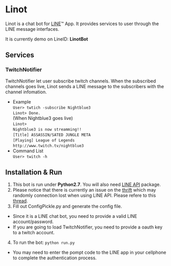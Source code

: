 # Linot
Linot is a chat bot for [LINE](http://line.me/)&trade; App. It provides services to user through the LINE message interfaces. 

It is currently demo on LineID: **LinotBot**

## Services
###  TwitchNotifier
TwitchNotifier let user subscribe twitch channels. When the subscribed channels goes live, Linot sends a LINE message to the subscribers with the channel infomation.
* Example<br>
    `User> twtich -subscribe Nightblue3`<br>
    `Linot> Done.`<br>
    (When Nightblue3 goes live)<br>
    `Linot>`<br>
    `Nightblue3 is now streamming!!`<br>
    `[Title] ASSASSIN/SATED JUNGLE META`<br>
    `[Playing] League of Legends`<br>
    `http://www.twitch.tv/nightblue3`<br>
* Command List<br>
    `User> twitch -h`

## Installation & Run
1. This bot is run under **Python2.7**. You will also need [LINE API](http://carpedm20.github.io/line/) package. 
2. Please notice that there is currently an issue on the [thrift](https://github.com/apache/thrift) which may randomly connection lost when using LINE API. Please refere to this [thread](https://github.com/carpedm20/LINE/issues/9).
3. Fill out ConfigPickle.py and generate the config file.
  - Since it is a LINE chat bot, you need to provide a valid LINE account/password.
  - If you are going to load TwitchNotifier, you need to provide a oauth key to a twitch account.
4. To run the bot: `python run.py`
* You may need to enter the pompt code to the LINE app in your cellphone to complete the authentication process.
